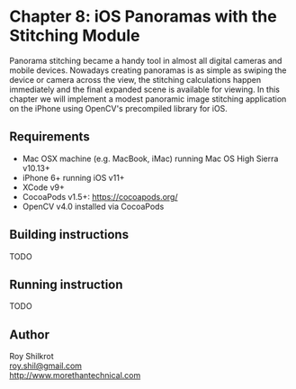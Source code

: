 # Chapter 8: iOS Panoramas with the Stitching Module

Panorama stitching became a handy tool in almost all digital cameras and mobile devices. 
Nowadays creating panoramas is as simple as swiping the device or camera across the view, the stitching calculations happen immediately and the final expanded scene is available for viewing. 
In this chapter we will implement a modest panoramic image stitching application on the iPhone using OpenCV's precompiled library for iOS. 

## Requirements
* Mac OSX machine (e.g. MacBook, iMac) running Mac OS High Sierra v10.13+
* iPhone 6+ running iOS v11+
* XCode v9+
* CocoaPods v1.5+: https://cocoapods.org/
* OpenCV v4.0 installed via CocoaPods

## Building instructions
TODO

## Running instruction
TODO

## Author
Roy Shilkrot <br/>
roy.shil@gmail.com <br/>
http://www.morethantechnical.com
